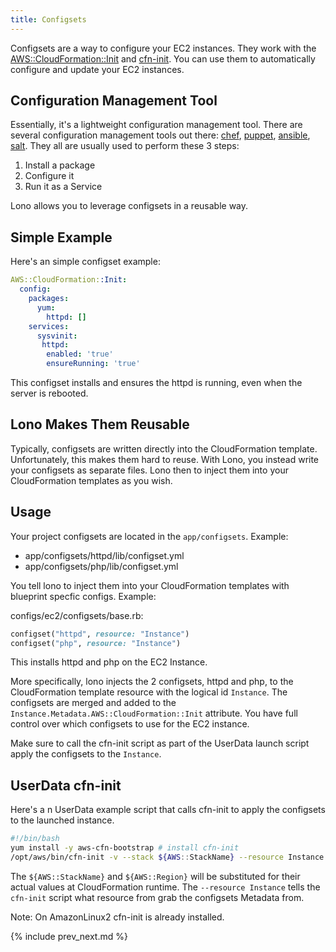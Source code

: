 ```yaml
---
title: Configsets
---
```


Configsets are a way to configure your EC2 instances. They work with the [AWS::CloudFormation::Init](https://docs.aws.amazon.com/AWSCloudFormation/latest/UserGuide/aws-resource-init.html) and [cfn-init](https://docs.aws.amazon.com/AWSCloudFormation/latest/UserGuide/cfn-init.html). You can use them to automatically configure and update your EC2 instances.

## Configuration Management Tool

Essentially, it's a lightweight configuration management tool.  There are several configuration management tools out there: [chef](https://www.chef.io/configuration-management/), [puppet](https://puppet.com/), [ansible](https://www.ansible.com/), [salt](https://docs.saltstack.com/en/latest/).  They all are usually used to perform these 3 steps:

1. Install a package
2. Configure it
3. Run it as a Service

Lono allows you to leverage configsets in a reusable way.

## Simple Example

Here's an simple configset example:

```yaml
AWS::CloudFormation::Init:
  config:
    packages:
      yum:
        httpd: []
    services:
      sysvinit:
       httpd:
        enabled: 'true'
        ensureRunning: 'true'
```

This configset installs and ensures the httpd is running, even when the server is rebooted.

## Lono Makes Them Reusable

Typically, configsets are written directly into the CloudFormation template. Unfortunately, this makes them hard to reuse. With Lono, you instead write your configsets as separate files. Lono then to inject them into your CloudFormation templates as you wish.

## Usage

Your project configsets are located in the `app/configsets`. Example:

* app/configsets/httpd/lib/configset.yml
* app/configsets/php/lib/configset.yml

You tell lono to inject them into your CloudFormation templates with blueprint specfic configs. Example:

configs/ec2/configsets/base.rb:

```ruby
configset("httpd", resource: "Instance")
configset("php", resource: "Instance")
```

This installs httpd and php on the EC2 Instance.

More specifically, lono injects the 2 configsets, httpd and php, to the CloudFormation template resource with the logical id `Instance`.  The configsets are merged and added to the `Instance.Metadata.AWS::CloudFormation::Init` attribute.  You have full control over which configsets to use for the EC2 instance.

Make sure to call the cfn-init script as part of the UserData launch script apply the configsets to the `Instance`.

## UserData cfn-init

Here's a n UserData example script that calls cfn-init to  apply the configsets to the launched instance.

```bash
#!/bin/bash
yum install -y aws-cfn-bootstrap # install cfn-init
/opt/aws/bin/cfn-init -v --stack ${AWS::StackName} --resource Instance --region ${AWS::Region}
```

The `${AWS::StackName}` and `${AWS::Region}` will be substituted for their actual values at CloudFormation runtime.  The `--resource Instance` tells the `cfn-init` script what resource from grab the configsets Metadata from.

Note: On AmazonLinux2 cfn-init is already installed.

{% include prev_next.md %}
